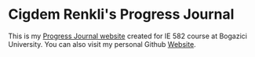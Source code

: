 # Cigdem Renkli's Progress Journal
This is my [Progress Journal website](https://github.com/BU-IE-582/fall21-CigdemRenkli/) created for IE 582 course at Bogazici University. You can also visit my personal Github [Website](https://CigdemRenkli.github.io/). 

